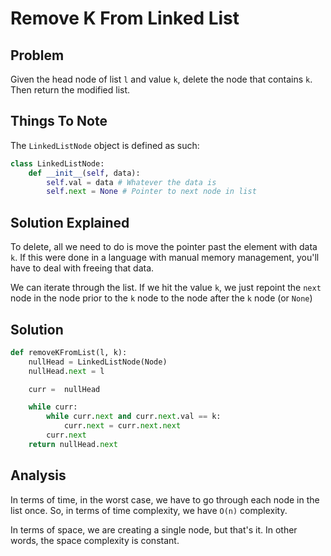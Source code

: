 # Remove K From Linked List

## Problem

Given the head node of list `l` and value `k`, delete the node that contains `k`. Then return the modified list.

## Things To Note

The `LinkedListNode` object is defined as such:

```python
class LinkedListNode:
    def __init__(self, data):
        self.val = data # Whatever the data is
        self.next = None # Pointer to next node in list
```

## Solution Explained

To delete, all we need to do is move the pointer past the element with data `k`. If this were done in a language with manual memory management, you'll have to deal with freeing that data.

We can iterate through the list. If we hit the value `k`, we just repoint the `next` node in the node prior to the `k` node to the node after the `k` node (or `None`)

## Solution

```python
def removeKFromList(l, k):
    nullHead = LinkedListNode(Node)
    nullHead.next = l

    curr =  nullHead

    while curr:
        while curr.next and curr.next.val == k:
            curr.next = curr.next.next
        curr.next
    return nullHead.next
```

## Analysis

In terms of time, in the worst case, we have to go through each node in the list once. So, in terms of time complexity, we have `O(n)` complexity.

In terms of space, we are creating a single node, but that's it. In other words, the space complexity is constant.
